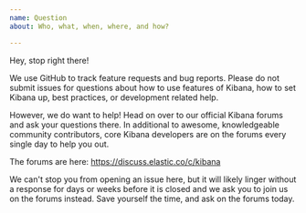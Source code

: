 ```yaml
---
name: Question
about: Who, what, when, where, and how?

---
```


Hey, stop right there!

We use GitHub to track feature requests and bug reports. Please do not submit issues for questions about how to use features of Kibana, how to set Kibana up, best practices, or development related help.

However, we do want to help! Head on over to our official Kibana forums and ask your questions there. In additional to awesome, knowledgeable community contributors, core Kibana developers are on the forums every single day to help you out.

The forums are here: https://discuss.elastic.co/c/kibana

We can't stop you from opening an issue here, but it will likely linger without a response for days or weeks before it is closed and we ask you to join us on the forums instead. Save yourself the time, and ask on the forums today.
